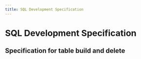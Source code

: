 ```yaml
---
title: SQL Development Specification
---
```


# SQL Development Specification

## Specification for table build and delete
